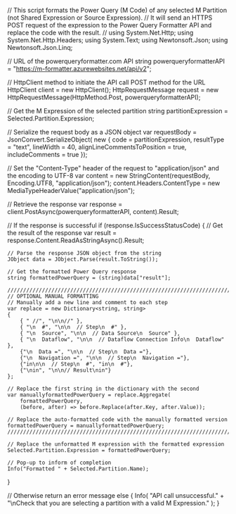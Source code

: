 // This script formats the Power Query (M Code) of any selected M Partition (not Shared Expression or Source Expression).
// It will send an HTTPS POST request of the expression to the Power Query Formatter API and replace the code with the result.
//
using System.Net.Http;
using System.Net.Http.Headers;
using System.Text;
using Newtonsoft.Json;
using Newtonsoft.Json.Linq;

// URL of the powerqueryformatter.com API
string powerqueryformatterAPI = "https://m-formatter.azurewebsites.net/api/v2";

// HttpClient method to initiate the API call POST method for the URL
HttpClient client = new HttpClient();
HttpRequestMessage request = new HttpRequestMessage(HttpMethod.Post, powerqueryformatterAPI);

// Get the M Expression of the selected partition
string partitionExpression = Selected.Partition.Expression;

// Serialize the request body as a JSON object
var requestBody = JsonConvert.SerializeObject(
    new { 
        code = partitionExpression, 
        resultType = "text", 
        lineWidth = 40, 
        alignLineCommentsToPosition = true, 
        includeComments = true
    });

// Set the "Content-Type" header of the request to "application/json" and the encoding to UTF-8
var content = new StringContent(requestBody, Encoding.UTF8, "application/json");
content.Headers.ContentType = new MediaTypeHeaderValue("application/json");

// Retrieve the response
var response = client.PostAsync(powerqueryformatterAPI, content).Result;

// If the response is successful
if (response.IsSuccessStatusCode)
{
    // Get the result of the response
    var result = response.Content.ReadAsStringAsync().Result;

    // Parse the response JSON object from the string
    JObject data = JObject.Parse(result.ToString());

    // Get the formatted Power Query response
    string formattedPowerQuery = (string)data["result"];

    ///////////////////////////////////////////////////////////////////////
    // OPTIONAL MANUAL FORMATTING
    // Manually add a new line and comment to each step
    var replace = new Dictionary<string, string> 
    { 
        { " //", "\n\n//" }, 
        { "\n  #", "\n\n  // Step\n  #" }, 
        { "\n  Source", "\n\n  // Data Source\n  Source" }, 
        { "\n  Dataflow", "\n\n  // Dataflow Connection Info\n  Dataflow" }, 
        {"\n  Data =", "\n\n  // Step\n  Data ="}, 
        {"\n  Navigation =", "\n\n  // Step\n  Navigation ="}, 
        {"in\n\n  // Step\n  #", "in\n  #"}, 
        {"\nin", "\n\n// Result\nin"} 
    };

    // Replace the first string in the dictionary with the second
    var manuallyformattedPowerQuery = replace.Aggregate(
        formattedPowerQuery, 
        (before, after) => before.Replace(after.Key, after.Value));

    // Replace the auto-formatted code with the manually formatted version
    formattedPowerQuery = manuallyformattedPowerQuery;
    ////////////////////////////////////////////////////////////////////////

    // Replace the unformatted M expression with the formatted expression
    Selected.Partition.Expression = formattedPowerQuery;

    // Pop-up to inform of completion
    Info("Formatted " + Selected.Partition.Name);
}

// Otherwise return an error message
else
{
Info(
    "API call unsuccessful." +
    "\nCheck that you are selecting a partition with a valid M Expression."
    );
}